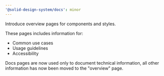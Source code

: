 ```yaml
---
'@solid-design-system/docs': minor
---
```


Introduce overview pages for components and styles.

These pages includes information for:
- Common use cases
- Usage guidelines
- Accessibility

Docs pages are now used only to document technical information, all other information has now been moved to the "overview" page.

